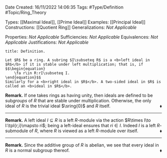 <div class="topSpace"></div>

Date Created: 16/11/2022 14:06:35
Tags: #Type/Definition #Topic/Ring_Theory

Types: [[Maximal Ideal]], [[Prime Ideal]]
Examples: [[Principal Ideal]]
Constructions: [[Quotient Ring]]
Generalizations: <i>Not Applicable</i>

Properties: <i>Not Applicable</i>
Sufficiencies: <i>Not Applicable</i>
Equivalences: <i>Not Applicable</i>
Justifications: <i>Not Applicable</i>

``` ad-Definition
title: Definition.

Let $R$ be a ring. A subring $I\subseteq R$ is a <b>left ideal in $R$</b> if it is stable under left multiplication; that is, if
$$\begin{equation}
    \fa r\in R:rI\subseteq I.
\end{equation}$$
Similarly for a <b>right ideal in $R$</b>. A two-sided ideal in $R$ is called an <b>ideal in $R$</b>.

```

<b>Remark.</b> If one takes rings as having unity, then ideals are defined to be sub<i>groups</i> of $R$ that are stable under multiplication. Otherwise, the only ideal of $R$ is the trivial ideal $\sring{0}$ and $R$ itself.<span style="float:right;">$\blacklozenge$</span>

---

<b>Remark.</b> A left ideal $I\subseteq R$ is a left $R$-module via the action $R\times I\to I:\tpl{r,i}\mapsto ri$; being a left-ideal ensures that $ri\in I$. Indeed $I$ is a left $R$-submodule of $R$, where $R$ is viewed as a left $R$-module over itself.<span style="float:right;">$\blacklozenge$</span>

---

<b>Remark.</b> Since the additive group of $R$ is abelian, we see that every ideal in $R$ is a normal subgroup thereof.<span style="float:right;">$\blacklozenge$</span>
